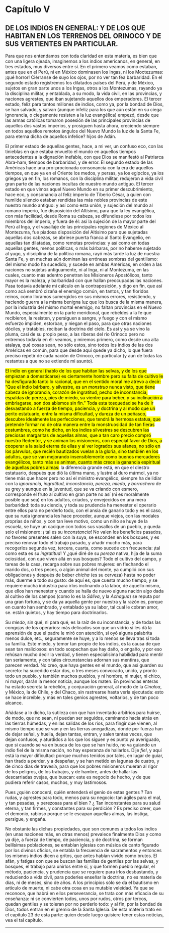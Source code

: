 # Capítulo V
## DE LOS INDIOS EN GENERAL: Y DE LOS QUE HABITAN EN LOS TERRENOS DEL ORINOCO Y DE SUS VERTIENTES EN PARTICULAR.

Para que nos entendamos con toda claridad en esta materia, es bien que con una ligera ojeada, imaginemos a los indios americanos, en general, en tres estados, muy diversos entre sí. En el primero veamos como estaban, antes que en el Perú, ni en México dominasen los Ingas, ni los Moctezumas: ¡qué horror! Ciérranse de suyo los ojos, por no ver tan fea barbaridad. En el segundo estado registremos los dilatados países del Perú, y de México, sujetos en gran parte unos a los Ingas, otros a los Montezumas, rayando ya la disciplina militar, y entablada, a su modo, la vida civil, en las provincias, y naciones agrestes, que iban sujetando aquellos dos emperadores. El tercer estado, feliz para tantos millones de indios, como ya, por la bondad de Dios, se han salvado, y salvan (aunque infeliz para los que aún están en su ciega ignorancia, o ciegamente resisten a la luz evangélica) empezó, desde que las armas católicas tomaron posesión de las principales provincias de aquellos dos vastos imperios, y prosiguen hasta ahora, creciendo siempre en todos aquellos remotos ángulos del Nuevo Mundo la luz de la Santa Fe, para eterna dicha de aquellos infelice? hijos de Adán.

El primer estado de aquellas gentes, hace, a mi ver, un confuso eco, con las tinieblas en que estaba envuelto el mundo en aquellos tiempos antecedentes a la dignación inefable, con que Dios se manifestó al Patriarca Abra-ham, tiempos de barbaridad, y de error. El segundo estado de las Américas hace una pro-procionada consonancia con la era de aquellos tiempos, en que ya en el Oriente los medos, y persas, ya los egipcios, ya los griegos ya en fin, los romanos, con la disciplina militar, redujeron a vida civil gran parte de las naciones incultas de nuestro mundo antiguo. El tercer estado en que vimos aquel Nuevo Mundo en su primer descubrimiento, hace eco, y consonancia al feliz imperio de Tiberio César, a quien con humilde silencio estaban rendidas las más nobles provincias de este nuestro mundo antiguo: y así como esta unión, y sujeción del mundo al romano imperio, fue disposición del Altísimo, para que la ley evangélica, con más facilidad, desde Roma su cabeza, se difundiese por todos los miembros del imperio, y fuera de él: así la sujeción de la mayor parte del Perú al Inga, y el vasallaje de las principales regiones de México al Montezuma, fue piadosa disposición del Altísimo para que sujetadas aquellas dos cabezas, se abriese puerta franca al Santo Evangelio, en aquellas tan dilatadas, como remotas provincias: y así como en todas aquellas gentes, menos políticas, o más bárbaras, por no haberse sujetado al yugo, y disciplina de la política romana, rayó más tarde la luz de nuestra Santa Fe, y en muchas aún dominan las erróneas sombras del gentilismo: del mismo modo ha sucedido, y sucede en ambas Américas, en orden a las naciones no sujetas antiguamente, ni al Inga, ni al Montezuma, en las cuales, cuanto más adentro penetran los Misioneros Apostólicos, tanto mayor es la maleza, y barbaridad con que hallan preocupadas las naciones. Pasa todavía adelante mi cálculo en la contraposición, y digo en fin, que así como acá sembró cizaña el enemigo común, en tantos, y tan floridos reinos, como lloramos sumergidos en sus mismos errores, resistiendo, y haciendo guerra a la misma benigna luz que los busca de la misma manera, por la industria del mismo mortal enemigo, no faltan provincias en el Nuevo Mundo, especialmente en la parte meridional, que rebeldes a la fe que recibieron, la resisten, y persiguen a sangre, y fuego y con el mismo esfuerzo impiden, estorban, y niegan el paso, para que otras naciones dóciles, y tratables, reciban la doctrina del cielo. Es así y ya se vino la pluma, casi de su propio peso, a las riberas del río Orinoco pero no entremos todavía en él: veamos, y miremos primero, como desde una alta atalaya, qué cosas sean, no sólo estos, sino todos los indios de las dos Américas en común, para que desde aquí quede ya dicho, lo que fuera preciso repetir de cada nación de Orinoco, en particular (y aun de todas las restantes a que no se extiende mi asunto).

<mark id="t1_cap5_c1" class="cita_evangelizacion">El indio en general (hablo de los que habitan las selvas, y de los que empiezan a domesticarse) es ciertamente hombre pero su falta de cultivo le ha desfigurado tanto lo racional, que en el sentido moral me atrevo a decir: “Que el indio bárbaro, y silvestre, es *un monstruo* nunca visto, que tiene cabeza de ignorancia, corazón de ingratitud, pecho de inconstancia, espaldas de pereza, pies de miedo, su vientre para beber, y su inclinación a embriagarse, son dos abismos sin fin.” Toda esta tosquedad se ha de ir desvastando a fuerza de tiempo, paciencia, y doctrina y al modo que un perito estatuario, entre la misma dificultad, y dureza de un peñasco, descubre idealmente las perfecciones, que tendrá la hermosa estatua, que pretende formar no de otra manera entre la monstruosidad de tan fieras costumbres, como he dicho, en los indios silvestres se descubren las preciosas margaritas de aquellas almas, que a tan caro precio compró nuestro Redentor, y se animan los misioneros, con especial favor de Dios, a cooperar a la salud eterna de ellas y al ver logrados sus afanes, no sólo en los párvulos, que recién bautizados vuelan a la gloria, sino también en los adultos, que se van mejorando insensiblemente como buenos mercaderes evangélicos, tanto más se animan, cuanto más crece la ganancia espiritual de aquellas pobres almas:</mark> la diferencia grande está, en que el diestro estatuario, después que dió la última mano, y lustre al duro mármol, ya no tiene más que hacer pero no así el ministro evangélico, siempre ha de lidiar con la *ignorancia, ingratitud, inconstancia, pereza, miedo, y borrachera* de su grey y aunque en la juventud, que se va criando con esmero, corresponde el fruto al cultivo en gran parte no así (ni es moralmente posible que sea) en los adultos, criados, y envejecidos en una mera barbaridad: toda su ciencia, y toda su prudencia ha menester el operario entre ellos para no perderlo todo, con el ansia de ganarlo todo y es el caso, que su ruda ignorancia les hace proceder, aunque viejos, con las modales proprias de niños, y con tan leve motivo, como un niño se huye de la escuela, se huye un cacique con todos sus vasallos de un pueblo, y queda solo el misionero: ¡ tal es su *inconstancia*! No valen los beneficios pasados, no favores presentes salen con la suya, se esconden en los bosques, y es preciso renovar todo el trabajo pasado, y añadir mucho más, para recogerlos segunda vez, tercera, cuarta, como sucede con frecuencia: ¡tal como esta es su *ingratitud*! Y ¿qué diré de su *pereza* nativa, hija de la suma ociosidad, con que viven allá en sus bosques? Todo el cultivo del campo, y tareas de la casa, recarga sobre sus pobres mujeres: en flechando el marido dos, o tres peces, o algún animal del monte, ya cumplió con sus obligaciones y después de beber *chicha* (es su cerveza) hasta no poder más, duerme a todo su gusto: de aquí es, que cuesta mucho tiempo, y se requiere mucha industria para irlos inclinando a la labor, de aquello mismo, que ellos han menester y cuando se halla de nuevo alguna nación algo dada al cultivo de los campos (como lo es la *Sáliva*, y la *Achagua*) se reputa por una gran fortuna, y se da ya aquella gente por nuestra y la razón es, porque en cuanto han sembrado, y entablado ya su labor, tal cual le cobran amor, se. están quietos, y hay tiempo para doctrinarlos.

Su *miedo*, sin qué, ni para qué, es la raíz de su inconstancia, y de todas las congojas de los operarios: más delicados son que un vidrio si les dá la aprensión de que el padre le miró con atención, si oyó alguna palabrita menos dulce, etc., seguramente se huye, y a lo menos se lleva tras sí toda su familia. Este miedo, y temor tan propio de los indios, es la causa de que sean tan maliciosos: en todo sospechan que hay daño, o engaño, y por eso rehúsan mucho decir la verdad, y tienen especialísima habilidad para mentir tan seriamente, y con tales circunstancias adornan sus mentiras, que parecen verdad. No creo, que haya gentes en el mundo, que así guarden su secreto: ha sucedido estar dos, o tres meses convocado, unido, y pronto todo un pueblo, y también muchos pueblos, y ni hombre, ni mujer, ni chico, ni mayor, darán la menor noticia, aunque los maten. En provincias enteras ha estado secreta la rebelión, y conjuración general, al modo de la *Cinaloa*, y México, la de Chile, y del Chaco, sin rastrearse hasta verla ejecutada: esto se hace increíble, y más en tales genios agrestes, voltarios, y de tan poco alcance.

Añádase a lo dicho, la sutileza con que han inventado arbitrios para huirse, de modo, que no sean, ni puedan ser seguidos, caminando hacia atrás en las tierras húmedas, y en las salidas de los ríos, para fingir que vienen, al mismo tiempo que se van y en las tierras anegadizas, donde por fuerza han de dejar señal, y huella, dejan tantas, entran, y salen tantas veces, que dejan confusos, y aturdidos a los que los siguen y es punto ya averiguado, que si cuando se va en busca de los que se han huido, no va guiando un indio fiel de la misma nación, no hay esperanza de hallarlos. Dije *fiel*, y aquí está la mayor dificultad: porque muchos tenidos por tales, en lugar de guiar, han tirado a perder, y a despeñar, y se han metido en lagunas de cuatro, y de cinco días de travesía, para que los pobres misioneros mueran al rigor de los peligros, de los trabajos, y de hambre, antes de hallar las descarriadas ovejas, que buscan: este es negocio de hecho, y de que pudiera referir casos, muchos, y muy lastimosos.

Pues ¿quién conocerá, quién entenderá el genio de estas gentes ? Tan rudas, y agrestes para todo, menos para su negocio: tan ágiles para el mal, y tan pesadas, y perezosas para el bien ? ¿ Tan inconstantes para su salud eterna, y tan firmes, y constantes para su perdición ? Es preciso creer, que el demonio, rabioso porque se le escapan aquellas almas, las instiga, persigue, y engaña.

No obstante las dichas propiedades, que son comunes a todos los indios (en unas naciones más, en otras menos) prevalece finalmente Dios y como ya dije, a fuerza de tiempo, de paciencia, y de doctrina, se forman bellísimas poblaciones, se entablan iglesias con música de canto figurado por los divinos oficios, se entabla la frecuencia de sacramentos y entonces los mismos indios dicen a gritos, que antes habían vivido como brutos. El afán, y fatigas con que se buscan las familias de gentiles por las selvas, y bosques, el trabajo para unirlos entre sí, y que formen pueblo regular, el método, paciencia, y prudencia que se requiere para irlos desbastando, y reduciendo a vida civil, para poderles enseñar la doctrina, no es materia de días, ni de meses, sino de años. A los principios sólo se da el bautismo en artículo de muerte, ni cabe otra cosa en su mutable veleidad. Ya que se reconoce, que habrá en ellos perseverancia, se trata con más eficacia de su enseñanza: ni se convierten todos, unos por rudos, otros por tercos, quedan gentiles y se toleran por no perderlo todo: y al fin, por la bondad de Dios, todos entran en el gremio de la Santa Iglesia. De esta materia trato en el capítulo 23 de esta parte: quien desde luego quisiere tener estas noticias, vea el tal capítulo.

* * *